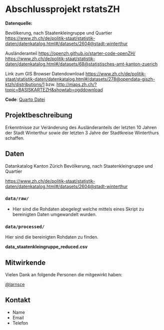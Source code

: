 # Abschlussprojekt rstatsZH

**Datenquelle:** 

Bevölkerung, nach Staatenkleingruppe und Quartier
https://www.zh.ch/de/politik-staat/statistik-daten/datenkatalog.html#/datasets/2604@stadt-winterthur

Ausländeranteil
https://openzh.github.io/starter-code-openZH/
https://www.zh.ch/de/politik-staat/statistik-daten/datenkatalog.html#/datasets/68@statistisches-amt-kanton-zuerich

Link zum GIS Browser Datendownload
https://www.zh.ch/de/politik-staat/statistik-daten/datenkatalog.html#/datasets/278@opendata-giszh-ktzh/distributions/1 bzw. http://maps.zh.ch/?topic=BASISKARTEZH&showtab=ogddownload


**Code**: [Quarto Datei](https://github.com/rstatszh-k009/projekt_DaaniiH/blob/master/docs/index.qmd)

## Projektbeschreibung

Erkenntnisse zur Veränderung des Ausländeranteils der letzten 10 Jahren der Stadt Winterthur sowie der letzten 3 Jahre der Stadtkreise Winterthurs schaffen.

## Daten

Datankatalog Kanton Zürich
Bevölkerung, nach Staatenkleingruppe und Quartier

https://www.zh.ch/de/politik-staat/statistik-daten/datenkatalog.html#/datasets/2604@stadt-winterthur


### `data/raw/`

- Hier sind die Rohdaten abegelegt welche mittels eines Skript zu bereinigten Daten umgewandelt wurden. 

### `data/processed/`

Hier sind die bereinigten Rohdaten zu finden. 

**data_staatenkleingruppe_reduced.csv**

## Mitwirkende

Vielen Dank an folgende Personen die mitgewirkt haben: 

[@larnsce](https://github.com/larnsce)


## Kontakt

- Name
- Email
- Telefon 


